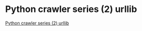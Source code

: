 # Python crawler series (2) urllib
[Python crawler series (2) urllib](https://aiwithcloud.com/2022/09/19/python_crawler_series_2_urllib/)
